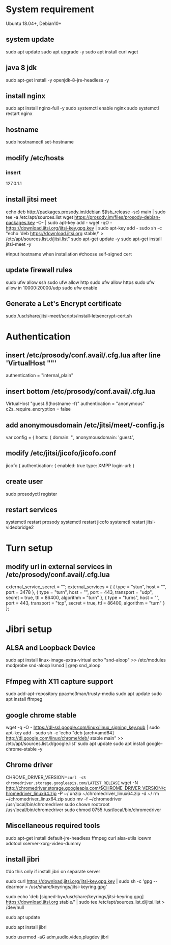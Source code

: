 # System requirement
Ubuntu 18.04+, Debian10+

## system update
sudo apt update
sudo apt upgrade -y
sudo apt install curl wget

## java 8 jdk
sudo apt-get install -y openjdk-8-jre-headless -y

## install nginx
sudo apt install nginx-full -y
sudo systemctl enable nginx
sudo systemctl restart nginx

## hostname
sudo hostnamectl set-hostname <hostname>

## modify /etc/hosts
### insert
127.0.1.1   <hostname>
<publicIP>  <hostname>

## install jitsi meet
echo deb http://packages.prosody.im/debian $(lsb_release -sc) main | sudo tee -a /etc/apt/sources.list
wget https://prosody.im/files/prosody-debian-packages.key -O- | sudo apt-key add -
wget -qO - https://download.jitsi.org/jitsi-key.gpg.key | sudo apt-key add -
sudo sh -c "echo 'deb https://download.jitsi.org stable/' > /etc/apt/sources.list.d/jitsi.list"
sudo apt-get update -y
sudo apt-get install jitsi-meet -y

#input hostname when installation
#choose self-signed cert

## update firewall rules
sudo ufw allow ssh
sudo ufw allow http
sudo ufw allow https
sudo ufw allow in 10000:20000/udp
sudo ufw enable

## Generate a Let's Encrypt certificate
sudo /usr/share/jitsi-meet/scripts/install-letsencrypt-cert.sh

# Authentication
## insert /etc/prosody/conf.avail/<hostname>.cfg.lua after line 'VirtualHost "<hostname>"'
authentication = "internal_plain"

## insert bottom /etc/prosody/conf.avail/<hostname>.cfg.lua
VirtualHost \"guest.$(hostname -f)\"
    authentication = "anonymous"
    c2s_require_encryption = false

## add anonymousdomain /etc/jitsi/meet/<hostname>-config.js
var config = {
    hosts: {
            domain: '<hostname>',
            anonymousdomain: 'guest.<hostname>',


## modify /etc/jitsi/jicofo/jicofo.conf
jicofo {
  authentication: {
    enabled: true
    type: XMPP
    login-url: <hostname>
 }

## create user 
sudo prosodyctl register <username> <host> <password>

## restart services
systemctl restart prosody
systemctl restart jicofo
systemctl restart jitsi-videobridge2



# Turn setup
## modify url in external services in /etc/prosody/conf.avail/<hostname>.cfg.lua
external_service_secret = "<turnserver-secretkey>";
external_services = {
     { type = "stun", host = "<turnserver-url>", port = 3478 },
     { type = "turn", host = "<turnserver-url>", port = 443, transport = "udp", secret = true, ttl = 86400, algorithm = "turn" },
     { type = "turns", host = "<turnserver-url>", port = 443, transport = "tcp", secret = true, ttl = 86400, algorithm = "turn" }
};

# Jibri setup
## ALSA and Loopback Device
sudo apt install linux-image-extra-virtual
echo "snd-aloop" >> /etc/modules
modprobe snd-aloop
lsmod | grep snd_aloop

## Ffmpeg with X11 capture support
sudo add-apt-repository ppa:mc3man/trusty-media
sudo apt update
sudo apt install ffmpeg

## google chrome stable
wget -q -O - https://dl-ssl.google.com/linux/linux_signing_key.pub | sudo apt-key add - 
sudo sh -c 'echo "deb [arch=amd64] http://dl.google.com/linux/chrome/deb/ stable main" >> /etc/apt/sources.list.d/google.list'
sudo apt update 
sudo apt install google-chrome-stable -y

## Chrome driver
CHROME_DRIVER_VERSION=`curl -sS chromedriver.storage.googleapis.com/LATEST_RELEASE`
wget -N http://chromedriver.storage.googleapis.com/$CHROME_DRIVER_VERSION/chromedriver_linux64.zip -P ~/
unzip ~/chromedriver_linux64.zip -d ~/
rm ~/chromedriver_linux64.zip
sudo mv -f ~/chromedriver /usr/local/bin/chromedriver
sudo chown root:root /usr/local/bin/chromedriver
sudo chmod 0755 /usr/local/bin/chromedriver

## Miscellaneous required tools
sudo apt-get install default-jre-headless ffmpeg curl alsa-utils icewm xdotool xserver-xorg-video-dummy

## install jibri
#do this only if install jibri on separate server

sudo curl https://download.jitsi.org/jitsi-key.gpg.key | sudo sh -c 'gpg --dearmor > /usr/share/keyrings/jitsi-keyring.gpg'

sudo echo 'deb [signed-by=/usr/share/keyrings/jitsi-keyring.gpg] https://download.jitsi.org stable/' | sudo tee /etc/apt/sources.list.d/jitsi.list > /dev/null

sudo apt update

sudo apt install jibri

sudo usermod -aG adm,audio,video,plugdev jibri


